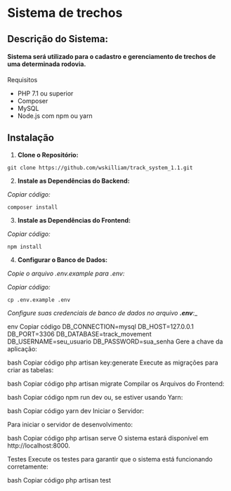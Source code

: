 <h1>Sistema de trechos</h1>

<h2>Descrição do Sistema:</h2>

<h4>Sistema será utilizado para o cadastro e gerenciamento de trechos de uma determinada rodovia. </h4>

<p>Requisitos</p>

- PHP 7.1 ou superior
- Composer
- MySQL
- Node.js com npm ou yarn

## Instalação ##

1. **Clone o Repositório:**

````
git clone https://github.com/wskilliam/track_system_1.1.git
````
2. **Instale as Dependências do Backend:**

_Copiar código:_

````
composer install
````

3. **Instale as Dependências do Frontend:**

_Copiar código:_
````
npm install
````

4. **Configurar o Banco de Dados:**

_Copie o arquivo .env.example para .env:_

_Copiar código:_
````
cp .env.example .env
`````

_Configure suas credenciais de banco de dados no arquivo **.env**:__

env
Copiar código
DB_CONNECTION=mysql
DB_HOST=127.0.0.1
DB_PORT=3306
DB_DATABASE=track_movement
DB_USERNAME=seu_usuario
DB_PASSWORD=sua_senha
Gere a chave da aplicação:

bash
Copiar código
php artisan key:generate
Execute as migrações para criar as tabelas:

bash
Copiar código
php artisan migrate
Compilar os Arquivos do Frontend:

bash
Copiar código
npm run dev
ou, se estiver usando Yarn:

bash
Copiar código
yarn dev
Iniciar o Servidor:

Para iniciar o servidor de desenvolvimento:

bash
Copiar código
php artisan serve
O sistema estará disponível em http://localhost:8000.

Testes
Execute os testes para garantir que o sistema está funcionando corretamente:

bash
Copiar código
php artisan test
